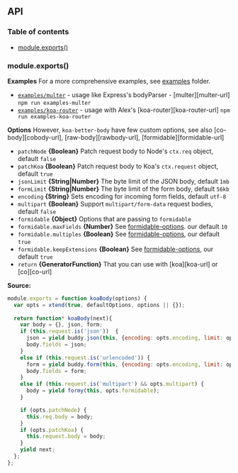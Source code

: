 ## API
### Table of contents
- [module.exports()](#moduleexports)

### module.exports()
**Examples**
For a more comprehensive examples, see [examples](./examples) folder.
- [`examples/multer`](./examples/multer.js) - usage like Express's bodyParser - [multer][multer-url] `npm run examples-multer`
- [`examples/koa-router`](./examples/koa-router.js) - usage with Alex's [koa-router][koa-router-url] `npm run examples-koa-router`


**Options**
However, `koa-better-body` have few custom options, see also [co-body][cobody-url], [raw-body][rawbody-url], [formidable][formidable-url]

- ``patchNode`` **{Boolean}** Patch request body to Node's `ctx.req` object, default `false`
- ``patchKoa`` **{Boolean}** Patch request body to Koa's `ctx.request` object, default `true`
- ``jsonLimit`` **{String|Number}** The byte limit of the JSON body, default `1mb`
- ``formLimit`` **{String|Number}** The byte limit of the form body, default `56kb`
- ``encoding`` **{String}** Sets encoding for incoming form fields, default `utf-8`
- ``multipart`` **{Boolean}** Support `multipart/form-data` request bodies, default `false`
- ``formidable`` **{Object}** Options that are passing to `formidable`
- ``formidable.maxFields`` **{Number}** See [formidable-options](./readme.md#formidable-options). our default `10`
- ``formidable.multiples`` **{Boolean}** See [formidable-options](./readme.md#formidable-options), our default `true`
- ``formidable.keepExtensions`` **{Boolean}** See [formidable-options](./readme.md#formidable-options), our default `true`
- `return` **{GeneratorFunction}** That you can use with [koa][koa-url] or [co][co-url]

**Source:**
```js
module.exports = function koaBody(options) {
  var opts = xtend(true, defaultOptions, options || {});
  
  return function* koaBody(next){
    var body = {}, json, form;
    if (this.request.is('json'))  {
      json = yield buddy.json(this, {encoding: opts.encoding, limit: opts.jsonLimit});
      body.fields = json;
    }
    else if (this.request.is('urlencoded')) {
      form = yield buddy.form(this, {encoding: opts.encoding, limit: opts.formLimit});
      body.fields = form;
    }
    else if (this.request.is('multipart') && opts.multipart) {
      body = yield formy(this, opts.formidable);
    }

    if (opts.patchNode) {
      this.req.body = body;
    }
    if (opts.patchKoa) {
      this.request.body = body;
    }
    yield next;
  };
};

